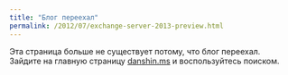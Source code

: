 ```yaml
---
title: "Блог переехал"
permalink: /2012/07/exchange-server-2013-preview.html
---
```

Эта страница больше не существует потому, что блог переехал. Зайдите на главную страницу [danshin.ms](http://danshin.ms) и воспользуйтесь поиском.
